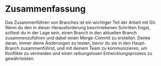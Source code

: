 # Zusammenfassung

Das Zusammenführen von Branches ist ein wichtiger Teil der Arbeit mit Git. Wenn du den in dieser Herausforderung beschriebenen Schritten folgst, solltest du in der Lage sein, einen Branch in den aktuellen Branch zusammenzuführen und dabei einen Merge-Commit zu erstellen. Denke daran, immer deine Änderungen zu testen, bevor du sie in den Haupt-Branch zusammenführst, und mit deinem Team zu kommunizieren, um Konflikte zu vermeiden und einen reibungslosen Entwicklungsprozess zu gewährleisten.
